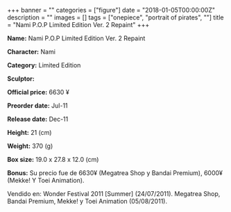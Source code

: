 +++
banner = ""
categories = ["figure"]
date = "2018-01-05T00:00:00Z"
description = ""
images = []
tags = ["onepiece", "portrait of pirates", ""]
title = "Nami P.O.P Limited Edition Ver. 2 Repaint"
+++

**Name:** Nami P.O.P Limited Edition Ver. 2 Repaint

**Character:** Nami

**Category:** Limited Edition 

**Sculptor:** 

**Official price:** 6630 ¥

**Preorder date:** Jul-11

**Release date:** Dec-11

**Height:** 21 (cm)

**Weight:** 370 (g)

**Box size:** 19.0 x 27.8 x 12.0 (cm)

**Bonus:** Su precio fue de 6630¥ (Megatrea Shop y Bandai Premium), 6000¥ (Mekke! Y Toei Animation).

Vendido en: Wonder Festival 2011 [Summer] (24/07/2011).
Megatrea Shop, Bandai Premium, Mekke! y Toei Animation (05/08/2011).
